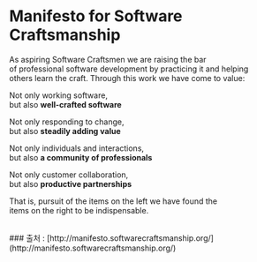 # Manifesto for Software Craftsmanship

As aspiring Software Craftsmen we are raising the bar <br/>
of professional software development by practicing it and helping <br/>
others learn the craft. Through this work we have come to value:

Not only working software,<br/>
but also **well-crafted software**

Not only responding to change,<br/>
but also **steadily adding value**

Not only individuals and interactions,<br/>
but also **a community of professionals**

Not only customer collaboration,<br/>
but also **productive partnerships**

That is, pursuit of the items on the left we have found the<br/>
items on the right to be indispensable.

<br/>
### 출처 : [http://manifesto.softwarecraftsmanship.org/](http://manifesto.softwarecraftsmanship.org/)

